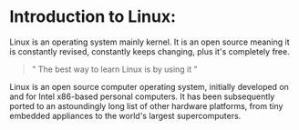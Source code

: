 # Introduction to Linux:

Linux is an operating system mainly kernel. It is an open source meaning it is constantly revised, constantly keeps changing, plus it's completely free.

> " The best way to learn Linux is by using it "

Linux is an open source computer operating system, initially developed on and for Intel x86-based personal computers. It has been subsequently ported to an astoundingly long list of other hardware platforms, from tiny embedded appliances to the world's largest supercomputers.
